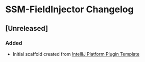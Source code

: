 <!-- Keep a Changelog guide -> https://keepachangelog.com -->

# SSM-FieldInjector Changelog

## [Unreleased]
### Added
- Initial scaffold created from [IntelliJ Platform Plugin Template](https://github.com/JetBrains/intellij-platform-plugin-template)
